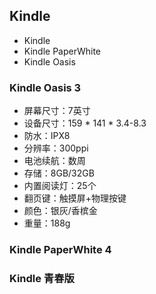 ## Kindle

* Kindle
* Kindle PaperWhite
* Kindle Oasis

### Kindle Oasis 3

* 屏幕尺寸：7英寸
* 设备尺寸：159 * 141 * 3.4-8.3
* 防水：IPX8
* 分辨率：300ppi
* 电池续航：数周
* 存储：8GB/32GB
* 内置阅读灯：25个
* 翻页键：触摸屏+物理按键
* 颜色：银灰/香槟金
* 重量：188g

### Kindle PaperWhite 4

### Kindle 青春版